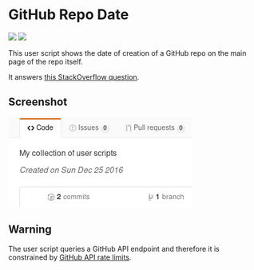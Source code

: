 # GitHub Repo Date

[![](https://img.shields.io/badge/INSTALL--green.svg?style=social)](https://github.com/cosenal/user-scripts/raw/master/GitHub_Repo_Dates/GitHub_Repo_Dates.user.js) [![](https://img.shields.io/badge/OpenUserJS--gray.svg)](https://openuserjs.org/scripts/cosenal/GitHub_Repo_Dates)

This user script shows the date of creation of a GitHub repo on the main page of the repo itself.

It answers [this StackOverflow question](http://stackoverflow.com/q/23611669).

## Screenshot

![Github User Info Screenshot](https://github.com/cosenal/user-scripts/raw/master/GitHub_Repo_Dates/screenshot.png)

## Warning
The user script queries a GitHub API endpoint and therefore it is constrained by 
[GitHub API rate limits](https://developer.github.com/v3/#rate-limiting).
